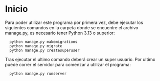 # Inicio

Para poder utilizar este programa por primera vez, debe ejecutar los siguientes comandos en la carpeta donde se encuentre el archivo manage.py, es necesario tener Python 3.13 o superior:

```
  python manage.py makemigrations
  python manage.py migrate
  python manage.py createsuperuser
```

Tras ejecutar el ultimo comando deberá crear un super usuario. Por ultimo puede correr el servidor para comenzar a utilizar el programa:

```
  python manage.py runserver
```
